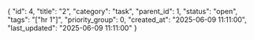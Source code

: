{
  "id": 4,
  "title": "2",
  "category": "task",
  "parent_id": 1,
  "status": "open",
  "tags": "[\"hr 1\"]",
  "priority_group": 0,
  "created_at": "2025-06-09 11:11:00",
  "last_updated": "2025-06-09 11:11:00"
}

